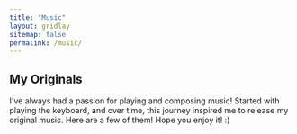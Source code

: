 ```yaml
---
title: "Music"
layout: gridlay
sitemap: false
permalink: /music/
---
```


<style>
img {
        max-width: 100%;
        height: auto;
    }
    .artist-name {
        font-size: 24px;
        font-weight: bold;
        padding-top: 20px;
    }
    .view-on-spotify {
        display: inline-flex;
        align-items: center;
        justify-content: center;
        margin-top: px;
        padding: 10px 20px;
        background: linear-gradient(145deg, #1db954, #169c46);
        color: white;
        text-decoration: none;
        border-radius: 10px;
        font-weight: bold;
        transition: all 0.3s ease;
        border: none;
        cursor: pointer;
        box-shadow: 0 4px 6px rgba(0, 0, 0, 0.1), 0 1px 3px rgba(0, 0, 0, 0.08);
        font-size: 14px;
        text-shadow: 0 1px 2px rgba(0, 0, 0, 0.1);
    }
    .view-on-spotify:hover {
        background: linear-gradient(145deg, #1ed760, #1db954);
        transform: translateY(-2px);
        box-shadow: 0 7px 14px rgba(0, 0, 0, 0.15), 0 3px 6px rgba(0, 0, 0, 0.1);
    }
    .view-on-spotify:active {
        transform: translateY(1px);
        box-shadow: 0 2px 4px rgba(0, 0, 0, 0.1);
    }
    .spotify-logo {
        width: 20px;
        height: 20px;
        margin-right: 10px;
        transition: all 0.3s ease;
        filter: drop-shadow(0 1px 2px rgba(0, 0, 0, 0.1));
    }
    .view-on-spotify:hover .spotify-logo {
        transform: scale(1.1) rotate(-5deg);
    }
    @media (max-width: 600px) {
        iframe {
            width: 100%;
        }
    }
    .loader {
      position: relative;
      width: 54px;
      height: 54px;
      border-radius: 10px;
      margin: 20px auto;
      padding: 10px;
    }
    .loader div {
      width: 8%;
      height: 24%;
      background: rgb(128, 128, 128);
      position: absolute;
      left: 50%;
      top: 30%;
      opacity: 0;
      border-radius: 50px;
      box-shadow: 0 0 3px rgba(0,0,0,0.2);
      animation: fade458 1s linear infinite;
    }
    @keyframes fade458 {
      from {
        opacity: 1;
      }
      to {
        opacity: 0.25;
      }
    }
    .loader .bar1 {
      transform: rotate(0deg) translate(0, -130%);
      animation-delay: 0s;
    }
    .loader .bar2 {
      transform: rotate(30deg) translate(0, -130%);
      animation-delay: -1.1s;
    }
    .loader .bar3 {
      transform: rotate(60deg) translate(0, -130%);
      animation-delay: -1s;
    }
    .loader .bar4 {
      transform: rotate(90deg) translate(0, -130%);
      animation-delay: -0.9s;
    }
    .loader .bar5 {
      transform: rotate(120deg) translate(0, -130%);
      animation-delay: -0.8s;
    }
    .loader .bar6 {
      transform: rotate(150deg) translate(0, -130%);
      animation-delay: -0.7s;
    }
    .loader .bar7 {
      transform: rotate(180deg) translate(0, -130%);
      animation-delay: -0.6s;
    }
    .loader .bar8 {
      transform: rotate(210deg) translate(0, -130%);
      animation-delay: -0.5s;
    }
    .loader .bar9 {
      transform: rotate(240deg) translate(0, -130%);
      animation-delay: -0.4s;
    }
    .loader .bar10 {
      transform: rotate(270deg) translate(0, -130%);
      animation-delay: -0.3s;
    }
    .loader .bar11 {
      transform: rotate(300deg) translate(0, -130%);
      animation-delay: -0.2s;
    }
    .loader .bar12 {
      transform: rotate(330deg) translate(0, -130%);
      animation-delay: -0.1s;
    }
</style>

<h2>My Originals</h2>

<p>I've always had a passion for playing and composing music! Started with playing the keyboard, and over time, this journey inspired me to release my original music. Here are a few of them! Hope you enjoy it! :)</p>

<div id="artist-profile"></div>

<div id="top-tracks"></div>

<script src="https://ajax.googleapis.com/ajax/libs/jquery/3.5.1/jquery.min.js"></script>
<script>
$(document).ready(function() {
    const clientId = 'c9ca16e31d504f98a046af2890e710a6';
    const clientSecret = '01ca332625004c37ad97cc09accc9489';
    const artistId = '0y1YkkoW5JitFA9Mc2UTqk';

    function createSpinner() {
        return $(`
            <div class="loader">
                <div class="bar1"></div>
                <div class="bar2"></div>
                <div class="bar3"></div>
                <div class="bar4"></div>
                <div class="bar5"></div>
                <div class="bar6"></div>
                <div class="bar7"></div>
                <div class="bar8"></div>
                <div class="bar9"></div>
                <div class="bar10"></div>
                <div class="bar11"></div>
                <div class="bar12"></div>
            </div>
        `);
    }

    // Show spinner only for top tracks
    $('#top-tracks').append(createSpinner());

    function getAccessToken() {
        return $.ajax({
            url: 'https://accounts.spotify.com/api/token',
            method: 'POST',
            headers: {
                'Authorization': 'Basic ' + btoa(clientId + ':' + clientSecret)
            },
            data: {
                grant_type: 'client_credentials'
            }
        });
    }

    function getArtistProfile(token) {
        return $.ajax({
            url: `https://api.spotify.com/v1/artists/${artistId}`,
            method: 'GET',
            headers: {
                'Authorization': 'Bearer ' + token
            }
        });
    }

    function getArtistTopTracks(token) {
        return $.ajax({
            url: `https://api.spotify.com/v1/artists/${artistId}/top-tracks?market=US`,
            method: 'GET',
            headers: {
                'Authorization': 'Bearer ' + token
            }
        });
    }

    getAccessToken().done(function(response) {
        const accessToken = response.access_token;
        
        getArtistProfile(accessToken).done(function(artist) {
            $('#artist-profile').html(`
                <img src="${artist.images[0].url}" alt="${artist.name}" style="width: 200px; height: 200px; border-radius: 50%; object-fit: cover;">
                <h2 class="artist-name">ABHILEKH</h2>
            `);
        });

        getArtistTopTracks(accessToken).done(function(data) {
            let tracksHtml = '<h4>Top Tracks</h4><ul style="list-style-type: none; padding: 0;">';
            data.tracks.forEach(track => {
                tracksHtml += `
                    <li style="margin-bottom: 20px;">
                        <iframe src="https://open.spotify.com/embed/track/${track.id}" 
                                width="100%" 
                                height="80" 
                                frameborder="0" 
                                allowtransparency="true" 
                                allow="encrypted-media">
                        </iframe>
                    </li>
                `;
            });
            tracksHtml += '</ul>';
            tracksHtml += `
                <button onclick="window.open('https://open.spotify.com/artist/0y1YkkoW5JitFA9Mc2UTqk', '_blank')" class="view-on-spotify">
                    <svg class="spotify-logo" viewBox="0 0 24 24" xmlns="http://www.w3.org/2000/svg">
                        <path d="M12 0C5.4 0 0 5.4 0 12s5.4 12 12 12 12-5.4 12-12S18.66 0 12 0zm5.521 17.34c-.24.359-.66.48-1.021.24-2.82-1.74-6.36-2.101-10.561-1.141-.418.122-.779-.179-.899-.539-.12-.421.18-.78.54-.9 4.56-1.021 8.52-.6 11.64 1.32.42.18.479.659.301 1.02zm1.44-3.3c-.301.42-.841.6-1.262.3-3.239-1.98-8.159-2.58-11.939-1.38-.479.12-1.02-.12-1.14-.6-.12-.48.12-1.021.6-1.141C9.6 9.9 15 10.561 18.72 12.84c.361.181.54.78.241 1.2zm.12-3.36C15.24 8.4 8.82 8.16 5.16 9.301c-.6.179-1.2-.181-1.38-.721-.18-.601.18-1.2.72-1.381 4.26-1.26 11.28-1.02 15.721 1.621.539.3.719 1.02.419 1.56-.299.421-1.02.599-1.559.3z" fill="#ffffff"/>
                    </svg>
                    Listen on Spotify
                </button>
            `;
            $('#top-tracks').html(tracksHtml);
        }).always(function() {
            // Hide spinner in top-tracks
            $('#top-tracks .loader').remove();
        });
    });
});
</script>